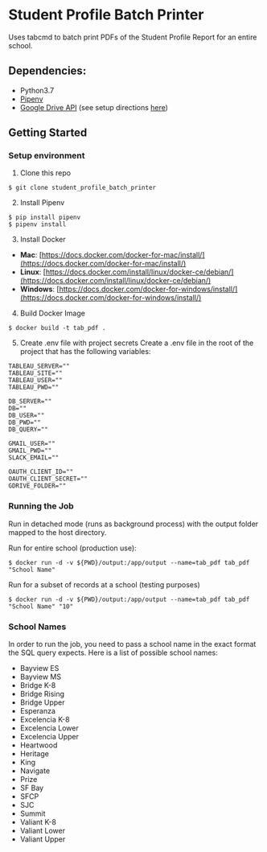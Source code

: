 # Student Profile Batch Printer

Uses tabcmd to batch print PDFs of the Student Profile Report for an entire school.

## Dependencies:

* Python3.7
* [Pipenv](https://pipenv.readthedocs.io/en/latest/)
* [Google Drive API](https://console.developers.google.com/iam-admin/projects) (see setup directions [here](https://pythonhosted.org/PyDrive/quickstart.html))

## Getting Started

### Setup environment

1. Clone this repo

```
$ git clone student_profile_batch_printer
```

2. Install Pipenv

```
$ pip install pipenv
$ pipenv install
```

3. Install Docker

* **Mac**: [https://docs.docker.com/docker-for-mac/install/](https://docs.docker.com/docker-for-mac/install/)
* **Linux**: [https://docs.docker.com/install/linux/docker-ce/debian/](https://docs.docker.com/install/linux/docker-ce/debian/)
* **Windows**: [https://docs.docker.com/docker-for-windows/install/](https://docs.docker.com/docker-for-windows/install/)

4. Build Docker Image

```
$ docker build -t tab_pdf .
```

5. Create .env file with project secrets
Create a .env file in the root of the project that has the following variables:

```
TABLEAU_SERVER=""
TABLEAU_SITE=""
TABLEAU_USER=""
TABLEAU_PWD=""

DB_SERVER=""
DB=""
DB_USER=""
DB_PWD=""
DB_QUERY=""

GMAIL_USER=""
GMAIL_PWD=""
SLACK_EMAIL=""

OAUTH_CLIENT_ID=""
OAUTH_CLIENT_SECRET=""
GDRIVE_FOLDER=""
```

### Running the Job

Run in detached mode (runs as background process) with the output folder mapped to the host directory.

Run for entire school (production use):

```
$ docker run -d -v ${PWD}/output:/app/output --name=tab_pdf tab_pdf "School Name"
```

Run for a subset of records at a school (testing purposes)

```
$ docker run -d -v ${PWD}/output:/app/output --name=tab_pdf tab_pdf "School Name" "10"
```

### School Names
In order to run the job, you need to pass a school name in the exact format the SQL query expects. Here is a list of possible school names:

* Bayview ES
* Bayview MS
* Bridge K-8
* Bridge Rising
* Bridge Upper
* Esperanza
* Excelencia K-8
* Excelencia Lower
* Excelencia Upper
* Heartwood
* Heritage
* King
* Navigate
* Prize
* SF Bay
* SFCP
* SJC
* Summit
* Valiant K-8
* Valiant Lower
* Valiant Upper

